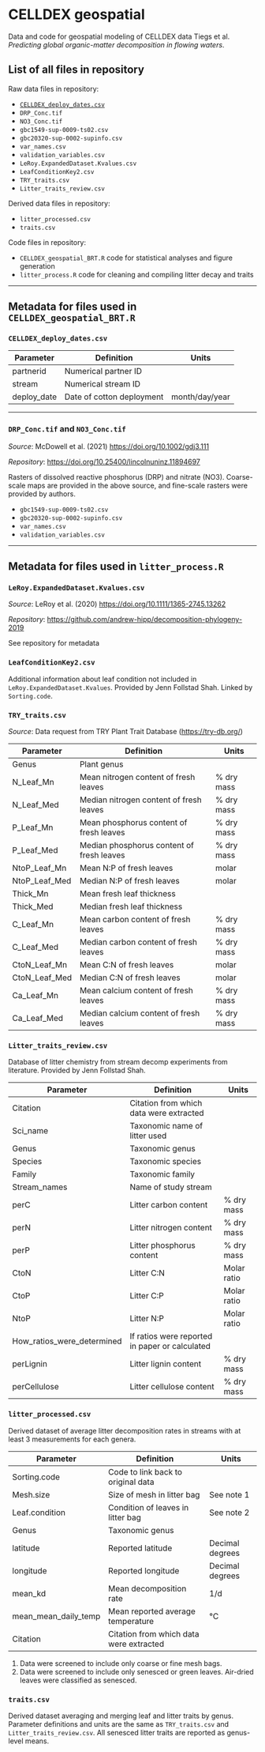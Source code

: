# CELLDEX geospatial
Data and code for geospatial modeling of CELLDEX data
Tiegs et al. *Predicting global organic-matter decomposition in flowing waters*.

## List of all files in repository

Raw data files in repository:
  * [`CELLDEX_deploy_dates.csv` ](https://github.com/dmcostello/CELLDEX_geospatial/tree/main#celldex_deploy_datescsv)
  * `DRP_Conc.tif`
  * `NO3_Conc.tif`
  * `gbc1549-sup-0009-ts02.csv`
  * `gbc20320-sup-0002-supinfo.csv`
  * `var_names.csv`
  * `validation_variables.csv`
  * `LeRoy.ExpandedDataset.Kvalues.csv`
  * `LeafConditionKey2.csv`
  * `TRY_traits.csv`
  * `Litter_traits_review.csv`


Derived data files in repository:
  * `litter_processed.csv`
  * `traits.csv`


Code files in repository:
  * `CELLDEX_geospatial_BRT.R` code for statistical analyses and figure generation
  * `litter_process.R` code for cleaning and compiling litter decay and traits

___

## Metadata for files used in `CELLDEX_geospatial_BRT.R`

### __`CELLDEX_deploy_dates.csv`__

|Parameter     |Definition   |Units  |
| ------------- |-----------| -----|
|partnerid|Numerical partner ID||
|stream|Numerical stream ID||
|deploy_date|Date of cotton deployment|month/day/year|

---

### __`DRP_Conc.tif`__ and __`NO3_Conc.tif`__
*Source*: McDowell et al. (2021) https://doi.org/10.1002/gdj3.111

*Repository*: https://doi.org/10.25400/lincolnuninz.11894697

Rasters of dissolved reactive phosphorus (DRP) and nitrate (NO3). Coarse-scale maps are provided in the above source, and fine-scale rasters were provided by authors.


  * `gbc1549-sup-0009-ts02.csv`
  * `gbc20320-sup-0002-supinfo.csv`
  * `var_names.csv`
  * `validation_variables.csv`

___

## Metadata for files used in `litter_process.R`

### __`LeRoy.ExpandedDataset.Kvalues.csv`__

*Source*: LeRoy et al. (2020) https://doi.org/10.1111/1365-2745.13262

*Repository*: https://github.com/andrew-hipp/decomposition-phylogeny-2019

See repository for metadata


### __`LeafConditionKey2.csv`__

Additional information about leaf condition not included in `LeRoy.ExpandedDataset.Kvalues`. Provided by Jenn Follstad Shah. Linked by `Sorting.code`.


### __`TRY_traits.csv`__

*Source*: Data request from TRY Plant Trait Database (https://try-db.org/) 

|Parameter     |Definition   |Units  |
| ------------- |-----------| -----|
|Genus|Plant genus||
|N_Leaf_Mn|Mean nitrogen content of fresh leaves|% dry mass|
|N_Leaf_Med|Median nitrogen content of fresh leaves|% dry mass|
|P_Leaf_Mn|Mean phosphorus content of fresh leaves|% dry mass|
|P_Leaf_Med|Median phosphorus content of fresh leaves|% dry mass|
|NtoP_Leaf_Mn|Mean N:P of fresh leaves|molar|
|NtoP_Leaf_Med|Median N:P of fresh leaves|molar|
|Thick_Mn|Mean fresh leaf thickness||    
|Thick_Med|Median fresh leaf thickness|| 
|C_Leaf_Mn|Mean carbon content of fresh leaves|% dry mass|
|C_Leaf_Med|Median carbon content of fresh leaves|% dry mass|
|CtoN_Leaf_Mn|Mean C:N of fresh leaves|molar|
|CtoN_Leaf_Med|Median C:N of fresh leaves|molar|
|Ca_Leaf_Mn|Mean calcium content of fresh leaves|% dry mass|
|Ca_Leaf_Med|Median calcium content of fresh leaves|% dry mass|


### __`Litter_traits_review.csv`__

Database of litter chemistry from stream decomp experiments from literature. Provided by Jenn Follstad Shah.

|Parameter     |Definition   |Units  |
| ------------- |-----------| -----|
|Citation|Citation from which data were extracted||
|Sci_name|Taxonomic name of litter used||
|Genus|Taxonomic genus||
|Species|Taxonomic species||
|Family|Taxonomic family||
|Stream_names|Name of study stream||
|perC|Litter carbon content|% dry mass|
|perN|Litter nitrogen content|% dry mass|
|perP|Litter phosphorus content|% dry mass|
|CtoN|Litter C:N|Molar ratio|
|CtoP|Litter C:P|Molar ratio|
|NtoP|Litter N:P|Molar ratio|
|How_ratios_were_determined| If ratios were reported in paper or calculated||
|perLignin|Litter lignin content|% dry mass|
|perCellulose|Litter cellulose content|% dry mass|


### __`litter_processed.csv`__

Derived dataset of average litter decomposition rates in streams with at least 3 measurements for each genera.

|Parameter     |Definition   |Units  |
| ------------- |-----------| -----|
|Sorting.code|Code to link back to original data||
|Mesh.size|Size of mesh in litter bag|See note 1| 
|Leaf.condition|Condition of leaves in litter bag|See note 2|
|Genus|Taxonomic genus||
|latitude|Reported latitude|Decimal degrees|
|longitude|Reported longitude|Decimal degrees|
|mean_kd|Mean decomposition rate|1/d|
|mean_mean_daily_temp|Mean reported average temperature|°C|
|Citation|Citation from which data were extracted||

1. Data were screened to include only coarse or fine mesh bags.
2. Data were screened to include only senesced or green leaves. Air-dried leaves were classified as senesced.


### __`traits.csv`__

Derived dataset averaging and merging leaf and litter traits by genus. Parameter definitions and units are the same as `TRY_traits.csv` and `Litter_traits_review.csv`. All senesced litter traits are reported as genus-level means. 

